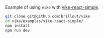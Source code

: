 Example of using `vike` with [vike-react-simple](https://github.com/brillout/vike-react-simple).

```bash
git clone git@github.com:brillout/vike
cd vike/examples/vike-react-simple/
npm install
npm run dev
```
